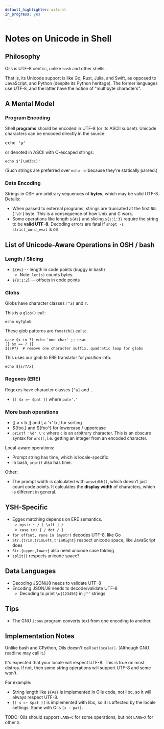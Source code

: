 ```yaml
---
default_highlighter: oils-sh
in_progress: yes
---
```


Notes on Unicode in Shell
=========================

<div id="toc">
</div>

## Philosophy

Oils is UTF-8 centric, unlike `bash` and other shells.

That is, its Unicode support is like Go, Rust, Julia, and Swift, as opposed to
JavaScript, and Python (despite its Python heritage).  The former languages use
UTF-8, and the latter have the notion of "multibyte characters".

## A Mental Model

### Program Encoding

Shell **programs** should be encoded in UTF-8 (or its ASCII subset).  Unicode
characters can be encoded directly in the source:

<pre>
echo '&#x03bc;'
</pre>

or denoted in ASCII with C-escaped strings:

    echo $'[\u03bc]'

(Such strings are preferred over `echo -e` because they're statically parsed.)

### Data Encoding

Strings in OSH are arbitrary sequences of **bytes**, which may be valid UTF-8.
Details:

- When passed to external programs, strings are truncated at the first `NUL`
  (`'\0'`) byte.  This is a consequence of how Unix and C work.
- Some operations like length `${#s}` and slicing `${s:1:3}` require the string
  to be **valid UTF-8**.  Decoding errors are fatal if `shopt -s
  strict_word_eval` is on.

## List of Unicode-Aware Operations in OSH / bash

### Length / Slicing

- `${#s}` -- length in code points (buggy in bash)
  - Note: `len(s)` counts bytes.
- `${s:1:2}` -- offsets in code points

### Globs

Globs have character classes `[^a]` and `?`.

This is a `glob()` call:

    echo my?glob

These glob patterns are `fnmatch()` calls:

    case $x in ?) echo 'one char' ;; esac
    [[ $x == ? ]]
    ${s#?}  # remove one character suffix, quadratic loop for globs

This uses our glob to ERE translator for *position* info:

    echo ${s/?/x}

### Regexes (ERE)

Regexes have character classes `[^a]` and `.`.

- `[[ $x =~ $pat ]]` where `pat='.'`

### More bash operations

- [[ a < b ]] and [ a '<' b ] for sorting
- ${foo,} and ${foo^} for lowercase / uppercase
- `printf '%d' \'c` where `c` is an arbitrary character.  This is an obscure
  syntax for `ord()`, i.e. getting an integer from an encoded character.

Local-aware operations:

- Prompt string has time, which is locale-specific.
- In bash, `printf` also has time.

Other:

- The prompt width is calculated with `wcswidth()`, which doesn't just count
  code points.  It calculates the **display width** of characters, which is
  different in general.

## YSH-Specific

- Eggex matching depends on ERE semantics.
  - `mystr ~ / [ \xff ] /` 
  - `case (x) { / dot / }`
- `for offset, rune in (mystr)` decodes UTF-8, like Go
- `Str.{trim,trimLeft,trimRight}` respect unicode space, like JavaScript does
- `Str.{upper,lower}` also need unicode case folding
- `split()` respects unicode space?

## Data Languages

- Decoding JSON/J8 needs to validate UTF-8
- Encoding JSON/J8 needs to decode/validate UTF-8
  - Decoding to print `\u{123456}` in `j""` strings

## Tips

- The GNU `iconv` program converts text from one encoding to another.

## Implementation Notes

Unlike bash and CPython, Oils doesn't call `setlocale()`.  (Although GNU
readline may call it.)

It's expected that your locale will respect UTF-8.  This is true on most
distros.  If not, then some string operations will support UTF-8 and some
won't.

For example:

- String length like `${#s}` is implemented in Oils code, not libc, so it will
  always respect UTF-8.
- `[[ s =~ $pat ]]` is implemented with libc, so it is affected by the locale
  settings.  Same with Oils `(x ~ pat)`.

TODO: Oils should support `LANG=C` for some operations, but not `LANG=X` for
other `X`.

<!--

What libraries are we using?

TODO: Make sure these are UTF-8 mode, regardless of LANG global variables?

Or maybe we punt on that, and say Oils is only valid in UTF-8 mode?  Need to
investigate the API more.

- fnmatch()
- glob()
- regcomp/regexec()

- Are we using any re2c unicode?  For JSON?
- upper() and lower()?  isupper() is lower()
  - Need to sort these out

-->
